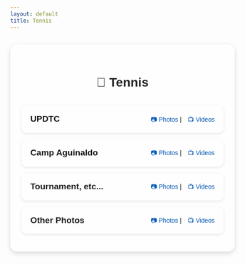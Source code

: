 ```yaml
---
layout: default
title: Tennis
---
```


<style>
.page-container {
  max-width: 900px;
  margin: 30px auto;
  background: rgba(255, 255, 255, 0.8);
  padding: 25px;
  border-radius: 16px;
  box-shadow: 0 4px 12px rgba(0,0,0,0.15);
  font-family: Arial, sans-serif;
  line-height: 1.6;
}

h1 {
  text-align: center;
  color: #222;
  margin-bottom: 30px;
}

.section {
  display: flex;
  justify-content: space-between;
  align-items: center;
  background: rgba(255, 255, 255, 0.7);
  padding: 15px 20px;
  margin-bottom: 15px;
  border-radius: 12px;
  box-shadow: 0 2px 6px rgba(0,0,0,0.1);
  transition: transform 0.2s ease;
}

.section:hover {
  transform: scale(1.02);
}

.section-title {
  font-size: 1.2rem;
  font-weight: bold;
}

.links a {
  margin-left: 10px;
  text-decoration: none;
  color: #0056b3;
  font-weight: 500;
}

.links a:hover {
  text-decoration: underline;
}
</style>

<div class="page-container">
  <h1>🎾 Tennis</h1>

  <div class="section">
    <div class="section-title">UPDTC</div>
    <div class="links">
      <a href="/lifestyle/updtc-photos.html" target="_blank">📷 Photos</a> |
      <a href="/tennis/updtc-videos.html" target="_blank">📺 Videos</a>
    </div>
  </div>

  <div class="section">
    <div class="section-title">Camp Aguinaldo</div>
    <div class="links">
      <a href="/lifestyle/camp-aguinaldo-photos.html" target="_blank">📷 Photos</a> |
      <a href="/lifestyle/camp-aguinaldo-videos.html" target="_blank">📺 Videos</a>
    </div>
  </div>

  <div class="section">
    <div class="section-title">Tournament, etc...</div>
    <div class="links">
      <a href="/lifestyle/tournament-photos.html" target="_blank">📷 Photos</a> |
      <a href="/lifestyle/tournament-videos.html" target="_blank">📺 Videos</a>
    </div>
  </div>

  <div class="section">
    <div class="section-title">Other Photos</div>
    <div class="links">
      <a href="/lifestyle/other-photos.html" target="_blank">📷 Photos</a> |
      <a href="/lifestyle/other-videos.html" target="_blank">📺 Videos</a>
    </div>
  </div>
</div>
